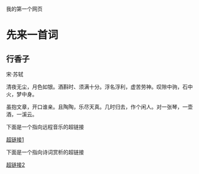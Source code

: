 <!DOCTYPE html>
<html lang="zh-cn">
<head>
	<meta charset="utf-8"/>
	<tite>我的第一个网页</tite>
	<link href="styles/test.css"rel="stylesheet"type="text/css"/>
</head>
<boby>
	<h1>先来一首词</h1>
	<h2>行香子</h2>
	<p>宋·苏轼
	<p>清夜无尘，月色如银。酒斟时、须满十分。浮名浮利，虚苦劳神。叹隙中驹，石中火，梦中身。</p>
	<p>虽抱文章，开口谁亲。且陶陶，乐尽天真。几时归去，作个闲人。对一张琴，一壶酒，一溪云。</p>
</boby>
<boby>
    <p>下面是一个指向远程音乐的超链接</p>
<a href="https://y.qq.com/n/yqq/album/004TRGSn04W2so.html">超链接1</a>
    <p>下面是一个指向诗词赏析的超链接</p>
<a href="http://www.zhongguoshici.com/shici/details/46991">超链接2</a>
</boby>
